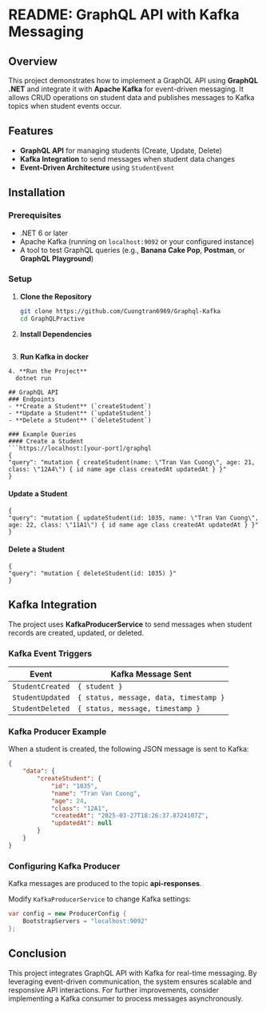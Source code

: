 # README: GraphQL API with Kafka Messaging

## Overview
This project demonstrates how to implement a GraphQL API using **GraphQL .NET** and integrate it with **Apache Kafka** for event-driven messaging. It allows CRUD operations on student data and publishes messages to Kafka topics when student events occur.

## Features
- **GraphQL API** for managing students (Create, Update, Delete)
- **Kafka Integration** to send messages when student data changes
- **Event-Driven Architecture** using `StudentEvent`

## Installation
### Prerequisites
- .NET 6 or later
- Apache Kafka (running on `localhost:9092` or your configured instance)
- A tool to test GraphQL queries (e.g., **Banana Cake Pop**, **Postman**, or **GraphQL Playground**)

### Setup
1. **Clone the Repository**
   ```sh
   git clone https://github.com/Cuongtran6969/Graphql-Kafka
   cd GraphQLPractive
   ```
2. **Install Dependencies**
   ```Confluent.Kafka, GraphQL, GraphQL.DataLoader, GraphQL.Server.Transports.AspNetCore, GraphQL.Server.Ui.Playground, Microsoft.EntityFrameworkCore.SqlServer, Microsoft.EntityFrameworkCore.Tools
3. **Run Kafka in docker**
 ```docker-compose up -d
4. **Run the Project**
   dotnet run

## GraphQL API
### Endpoints
- **Create a Student** (`createStudent`)
- **Update a Student** (`updateStudent`)
- **Delete a Student** (`deleteStudent`)

### Example Queries
#### Create a Student
```https://localhost:[your-port]/graphql
{
"query": "mutation { createStudent(name: \"Tran Van Cuong\", age: 21, class: \"12A4\") { id name age class createdAt updatedAt } }"
}
```
#### Update a Student
```https://localhost:[your-port]/graphql
{
"query": "mutation { updateStudent(id: 1035, name: \"Tran Van Cuong\", age: 22, class: \"11A1\") { id name age class createdAt updatedAt } }"
}
```
#### Delete a Student
```https://localhost:[your-port]/graphql
{
"query": "mutation { deleteStudent(id: 1035) }"
}
```

## Kafka Integration
The project uses **KafkaProducerService** to send messages when student records are created, updated, or deleted.

### Kafka Event Triggers
| Event               | Kafka Message Sent |
|---------------------|------------------|
| `StudentCreated`   | `{ student }` |
| `StudentUpdated`   | `{ status, message, data, timestamp }` |
| `StudentDeleted`   | `{ status, message, timestamp }` |

### Kafka Producer Example
When a student is created, the following JSON message is sent to Kafka:
```json
{
    "data": {
        "createStudent": {
            "id": "1035",
            "name": "Tran Van Cuong",
            "age": 24,
            "class": "12A1",
            "createdAt": "2025-03-27T18:26:37.8724107Z",
            "updatedAt": null
        }
    }
}
```

### Configuring Kafka Producer
Kafka messages are produced to the topic **api-responses**.

Modify `KafkaProducerService` to change Kafka settings:
```csharp
var config = new ProducerConfig {
    BootstrapServers = "localhost:9092"
};
```

## Conclusion
This project integrates GraphQL API with Kafka for real-time messaging. By leveraging event-driven communication, the system ensures scalable and responsive API interactions. For further improvements, consider implementing a Kafka consumer to process messages asynchronously.

